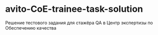 # avito-CoE-trainee-task-solution
Решение тестового задания для стажёра QA в Центр экспертизы по Обеспечению качества

